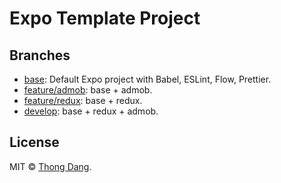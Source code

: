 # Expo Template Project

## Branches

- [base](https://github.com/thongdn-it/expo-template/tree/base): Default Expo project with Babel, ESLint, Flow, Prettier.
- [feature/admob](https://github.com/thongdn-it/expo-template/tree/feature/admob): base + admob.
- [feature/redux](https://github.com/thongdn-it/expo-template/tree/feature/redux): base + redux.
- [develop](https://github.com/thongdn-it/expo-template/tree/develop): base + redux + admob.

## License

MIT © [Thong Dang](https://github.com/thongdn-it).
